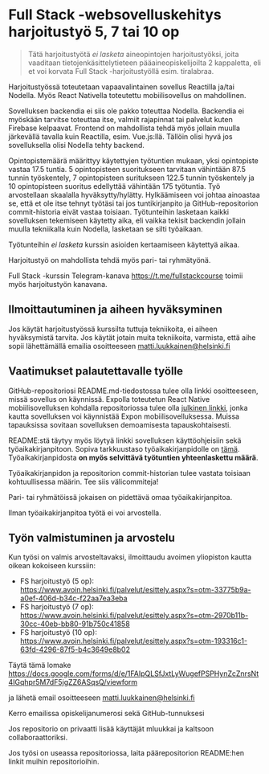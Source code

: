 # Full Stack -websovelluskehitys harjoitustyö 5, 7 tai 10 op

> Tätä harjoitustyötä *ei lasketa* aineopintojen harjoitustyöksi, joita vaaditaan tietojenkäsittelytieteen pääaineopiskelijoilta 2 kappaletta, eli et voi korvata Full Stack -harjoitustyöllä esim. tiralabraa.

Harjoitustyössä toteutetaan vapaavalintainen sovellus Reactilla ja/tai Nodella. Myös React Nativella toteutettu mobiilisovellus on mahdollinen.

Sovelluksen backendia ei siis ole pakko toteuttaa Nodella. Backendia ei myöskään tarvitse toteuttaa itse, valmiit rajapinnat tai palvelut kuten Firebase kelpaavat. Frontend on mahdollista tehdä myös jollain muulla järkevällä tavalla kuin Reactilla, esim. Vue.js:llä. Tällöin olisi hyvä jos sovelluksella olisi Nodella tehty backend.

Opintopistemäärä määrittyy käytettyjen työtuntien mukaan, yksi opintopiste vastaa 17.5 tuntia. 5 opintopisteen suoritukseen tarvitaan vähintään 87.5 tunnin työskentely, 7 opintopisteen suritukseen 122.5 tunnin työskentely ja 10 opintopisteen suoritus edellyttää vähintään 175 työtuntia. Työ arvostellaan skaalalla hyväksytty/hylätty. Hylkäämiseen voi johtaa ainoastaa se, että et ole itse tehnyt työtäsi tai jos tuntikirjanpito ja GitHub-repositorion commit-historia eivät vastaa toisiaan. Työtunteihin lasketaan kaikki sovelluksen tekemiseen käytetty aika, eli vaikka tekisit backendin jollain muulla tekniikalla kuin Nodella, lasketaan se silti työaikaan.

Työtunteihin _ei lasketa_ kurssin asioiden kertaamiseen käytettyä aikaa.

Harjoitustyö on mahdollista tehdä myös pari- tai ryhmätyönä.

Full Stack -kurssin Telegram-kanava https://t.me/fullstackcourse toimii myös harjoitustyön kanavana.

## Ilmoittautuminen ja aiheen hyväksyminen

Jos käytät harjoitustyössä kurssilta tuttuja tekniikoita, ei aiheen hyväksymistä tarvita. Jos käytät jotain muita tekniikoita, varmista, että aihe sopii lähettämällä emailia osoitteeseen matti.luukkainen@helsinki.fi

## Vaatimukset palautettavalle työlle

GitHub-repositoriosi README.md-tiedostossa tulee olla linkki osoitteeseen, missä sovellus on käynnissä. Expolla toteutetun React Native mobiilisovelluksen kohdalla repositoriossa tulee olla [julkinen linkki](https://docs.expo.io/versions/latest/workflow/publishing/#how-to-publish), jonka kautta sovelluksen voi käynnistää Expon mobiilisovelluksessa. Muissa tapauksissa sovitaan sovelluksen demoamisesta tapauskohtaisesti.

README:stä täytyy myös löytyä linkki sovelluksen käyttöohjeisiin sekä työaikakirjanpitoon. Sopiva tarkkuustaso työaikakirjanpidolle on [tämä](https://github.com/mluukkai/OtmTodoApp/blob/master/dokumentaatio/tuntikirjanpito.md). Työaikakirjanpidosta **on myös selvittävä työtuntien yhteenlaskettu määrä**.

Työaikakirjanpidon ja repositorion commit-historian tulee vastata toisiaan kohtuullisessa määrin. Tee siis välicommiteja!

Pari- tai ryhmätöissä jokaisen on pidettävä omaa työaikakirjanpitoa.

Ilman työaikakirjanpitoa työtä ei voi arvostella.

## Työn valmistuminen ja arvostelu

Kun työsi on valmis arvosteltavaksi, ilmoittaudu avoimen yliopiston kautta oikean kokoiseen kurssiin:
- FS harjoitustyö (5 op): https://www.avoin.helsinki.fi/palvelut/esittely.aspx?s=otm-33775b9a-a0ef-406d-b34c-f22aa7ea3eba
- FS harjoitustyö (7 op): https://www.avoin.helsinki.fi/palvelut/esittely.aspx?s=otm-2970b11b-30cc-40eb-bb80-91b750c41858
- FS harjoitustyö (10 op): https://www.avoin.helsinki.fi/palvelut/esittely.aspx?s=otm-193316c1-63fd-4296-87f5-b4c3649e8b02

Täytä tämä lomake https://docs.google.com/forms/d/e/1FAIpQLSfJxtLyWugefPSPHynZcZnrsNt4IGqhpr5M7dF5jgZZ6ASqsQ/viewform

ja lähetä email osoitteeseen matti.luukkainen@helsinki.fi

Kerro emailissa opiskelijanumerosi sekä GitHub-tunnuksesi

Jos repositorio on privaatti lisää käyttäjät mluukkai ja kaltsoon collaboraattoriksi.

Jos työsi on useassa repositoriossa, laita päärepositorion README:hen linkit muihin repositorioihin.

